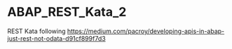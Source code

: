# ABAP_REST_Kata_2
REST Kata following https://medium.com/pacroy/developing-apis-in-abap-just-rest-not-odata-d91cf899f7d3
